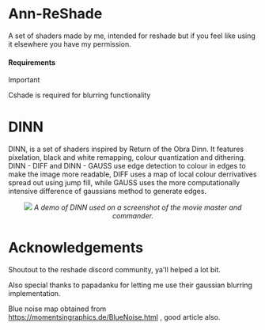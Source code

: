 # Ann-ReShade
A set of shaders made by me, intended for reshade but if you feel like using it elsewhere you have my permission.

#### Requirements
>[!IMPORTANT]
Cshade is required for blurring functionality

# DINN
DINN, is a set of shaders inspired by Return of the Obra Dinn. It features pixelation, black and white remapping, colour quantization and dithering. DINN - DIFF and DINN - GAUSS use edge detection to colour in edges to make the image more readable, DIFF uses a map of local colour derrivatives spread out using jump fill, while GAUSS uses the more computationally intensive difference of gaussians method to generate edges.
<p align="center"><img src="https://steamuserimages-a.akamaihd.net/ugc/2290707943337466585/98E4CE291A74F7B36A2769C0034107DF9271BC2B/?imw=5000&imh=5000&ima=fit&impolicy=Letterbox&imcolor=%23000000&letterbox=false">
<i>A demo of DINN used on a screenshot of the movie master and commander. </i></p>

# Acknowledgements
Shoutout to the reshade discord community, ya'll helped a lot bit. 

Also special thanks to papadanku for letting me use their gaussian blurring implementation.

Blue noise map obtained from https://momentsingraphics.de/BlueNoise.html , good article also.
